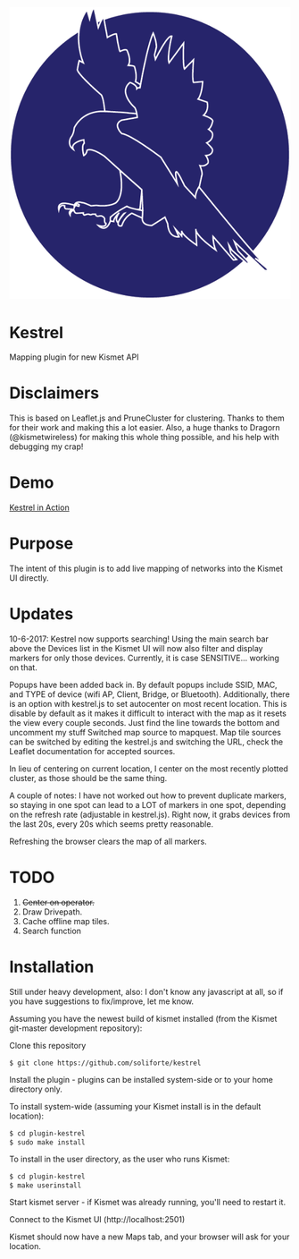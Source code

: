 ![logo](https://github.com/SoliForte/Kestrel/blob/master/Kestrel.png)
# Kestrel 
Mapping plugin for new Kismet API

# Disclaimers

This is based on Leaflet.js and PruneCluster for clustering.
Thanks to them for their work and making this a lot easier.
Also, a huge thanks to Dragorn (@kismetwireless) for making this whole thing possible, and his help with debugging my crap!

# Demo

[Kestrel in Action](https://www.youtube.com/watch?v=ntG1sJnQLH0)

# Purpose

The intent of this plugin is to add live mapping of networks into the Kismet UI directly.

# Updates

10-6-2017: Kestrel now supports searching! Using the main search bar above the Devices list in the Kismet UI will now also filter and display markers for only those devices. Currently, it is case SENSITIVE... working on that.

Popups have been added back in. By default popups include SSID, MAC, and TYPE of device (wifi AP, Client, Bridge, or Bluetooth).
Additionally, there is an option with kestrel.js to set autocenter on most recent location. This is disable by default as it makes it difficult to interact with the map as it resets the view every couple seconds. Just find the line towards the bottom and uncomment my stuff
Switched map source to mapquest. Map tile sources can be switched by editing the kestrel.js and switching the URL, check the Leaflet documentation for accepted sources.

In lieu of centering on current location, I center on the most recently plotted cluster, as those should be the same thing.

A couple of notes: I have not worked out how to prevent duplicate markers, so staying in one spot can lead to a LOT of markers in one spot, depending on the refresh rate (adjustable in kestrel.js). Right now, it grabs devices from the last 20s, every 20s which seems pretty reasonable.

Refreshing the browser clears the map of all markers.

# TODO
1. ~~Center on operator.~~
2. Draw Drivepath.
3. Cache offline map tiles.
4. Search function

# Installation

Still under heavy development, also: I don't know any javascript at all, so if you have suggestions to fix/improve, let me know.

Assuming you have the newest build of kismet installed (from the Kismet git-master development repository):

   Clone this repository 

    $ git clone https://github.com/soliforte/kestrel

   Install the plugin - plugins can be installed system-side or to your home directory only.

   To install system-wide (assuming your Kismet install is in the default location):

    $ cd plugin-kestrel
    $ sudo make install

   To install in the user directory, as the user who runs Kismet:

    $ cd plugin-kestrel
    $ make userinstall

   Start kismet server - if Kismet was already running, you'll need to restart it.

   Connect to the Kismet UI (http://localhost:2501)

   Kismet should now have a new Maps tab, and your browser will ask for your location.
